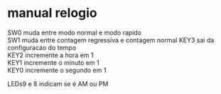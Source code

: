 # manual relogio

SW0 muda entre modo normal e modo rapido  
SW1 muda entre contagem regressiva e contagem normal
KEY3 sai da configuracao do tempo  
KEY2 incremente a hora em 1    
KEY1 incremente o minuto em 1  
KEY0 incremente o segundo em 1  
  
LEDs9 e 8 indicam se é AM ou PM  
 
 
